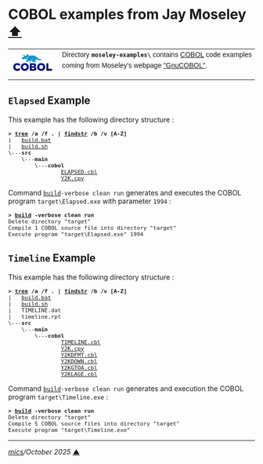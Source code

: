 # <span id="top">COBOL examples from Jay Moseley</span> <span style="font-size:90%;">[⬆](../README.md#top)</span>

<table style="font-family:Helvetica,Arial;line-height:1.6;">
  <tr>
  <td style="border:0;padding:0 10px 0 0;min-width:100px;"><a href="https://www.mainframestechhelp.com/tutorials/cobol/introduction.htm" rel="external"><img style="border:0;" src="../docs/images/cobol.png" width="100" alt="COBOL language"/></a></td>
  <td style="border:0;padding:0;vertical-align:text-top;">Directory <strong><code>moseley-examples\</code></strong> contains <a href="hhttps://www.jaymoseley.com/gnucobol/" alt="COBOL examples">COBOL</a> code examples coming from Moseley's webpage <a href="https://www.jaymoseley.com/gnucobol/" rel="external">"GnuCOBOL"</a>.
  </td>
  </tr>
</table>

## <span id="elapsed">`Elapsed` Example</span>

This example has the following directory structure :

<pre style="font-size:80%;">
<b>&gt; <a href="https://learn.microsoft.com/en-us/windows-server/administration/windows-commands/tree" rel="external">tree</a> /a /f . | <a href="https://learn.microsoft.com/en-us/windows-server/administration/windows-commands/findstr" rel="external">findstr</a> /b /v [A-Z]</b>
|   <a href="./Elapsed/build.bat">build.bat</a>
|   <a href="./Elapsed/build.sh">build.sh</a>
\---<b>src</b>
    \---<b>main</b>
        \---<b>cobol</b>
                <a href="./Elapsed/src/main/cobol/ELAPSED.cbl">ELAPSED.cbl</a>
                <a href="./Elapsed/src/main/cobol/Y2K.cpy">Y2K.cpy</a>
</pre>

Command [`build`](./Elapsed/build.bat)`-verbose clean run` generates and executes the COBOL program `target\Elapsed.exe` with parameter `1994` :

<pre style="font-size:80%;">
<b>&gt; <a href="./Elapsed/build.bat">build</a> -verbose clean run</b>
Delete directory "target"
Compile 1 COBOL source file into directory "target"
Execute program "target\Elapsed.exe" 1994
</pre>

<!--=======================================================================-->

## <span id="timeline">`Timeline` Example</span>

This example has the following directory structure :

<pre style="font-size:80%;">
<b>&gt; <a href="https://learn.microsoft.com/en-us/windows-server/administration/windows-commands/tree" rel="external">tree</a> /a /f . | <a href="https://learn.microsoft.com/en-us/windows-server/administration/windows-commands/findstr" rel="external">findstr</a> /b /v [A-Z]</b>
|   <a href="./Timeline/build.bat">build.bat</a>
|   <a href="./Timeline/build.sh">build.sh</a>
|   TIMELINE.dat
|   timeline.rpt
\---<b>src</b>
    \---<b>main</b>
        \---<b>cobol</b>
                <a href="./Timeline/src/main/cobol/TIMELINE.cbl">TIMELINE.cbl</a>
                <a href="./Timeline/src/main/cobol/Y2K.cpy">Y2K.cpy</a>
                <a href="./Timeline/src/main/cobol/Y2KDFMT.cbl">Y2KDFMT.cbl</a>
                <a href="./Timeline/src/main/cobol/Y2KDOWN.cbl">Y2KDOWN.cbl</a>
                <a href="./Timeline/src/main/cobol/Y2KGTOA.cbl">Y2KGTOA.cbl</a>
                <a href="./Timeline/src/main/cobol/Y2KLAGE.cbl">Y2KLAGE.cbl</a>
</pre>

Command [`build`](./Timeline/build.bat)`-verbose clean run` generates and execution the COBOL program `target\Timeline.exe` :

<pre style="font-size:80%;">
<b>&gt; <a href="./Timeline/build.bat">build</a> -verbose clean run</b>
Delete directory "target"
Compile 5 COBOL source files into directory "target"
Execute program "target\Timeline.exe"
</pre>

***

*[mics](https://lampwww.epfl.ch/~michelou/)/October 2025* [**&#9650;**](#top)
<span id="bottom">&nbsp;</span>

<!-- link refs -->

[cobc_cmd]: https://gnucobol.sourceforge.io/doc/gnucobol.html
